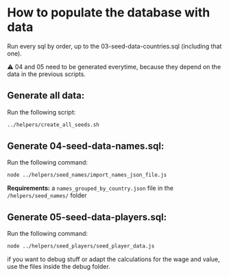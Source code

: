 How to populate the database with data
=======================
Run every sql by order, up to the 03-seed-data-countries.sql (including that one).

⚠️ 04 and 05 need to be generated everytime, because they depend on the data in the previous scripts.

## Generate all data:
Run the following script:
```bash
../helpers/create_all_seeds.sh
```

## Generate 04-seed-data-names.sql:
Run the following command:
```bash 
node ../helpers/seed_names/import_names_json_file.js
```
**Requirements:** a `names_grouped_by_country.json` file in the `/helpers/seed_names/` folder

## Generate 05-seed-data-players.sql:
Run the following command: 
```bash 
node ../helpers/seed_players/seed_player_data.js
```
if you want to debug stuff or adapt the calculations for the wage and value, use the files inside the debug folder.




